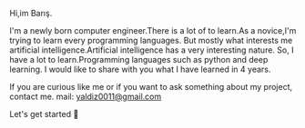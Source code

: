 Hi,im Barış.

I'm a newly born computer engineer.There is a lot of to learn.As a novice,I'm trying to learn every programming languages.
But  mostly what interests me artificial intelligence.Artificial intelligence has a very interesting nature.
So, I have a lot to learn.Programming languages ​​such as python and deep learning.
I would like to share with you what I have learned in 4 years.



If you are curious like me or if you want to ask something about my project, contact me.  mail: yaldiz0011@gmail.com 

Let's get started 🦾


